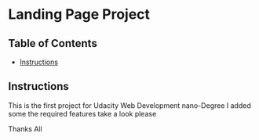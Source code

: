 # Landing Page Project

## Table of Contents

* [Instructions](#instructions)

## Instructions

This is the first project for Udacity Web Development nano-Degree 
I added some the required features 
take a look please

Thanks All
